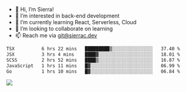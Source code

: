 - 👋 Hi, I’m Sierra!
- 👀 I’m interested in back-end development
- 🌱 I’m currently learning React, Serverless, Cloud
- 💞️ I’m looking to collaborate on learning
- 📫 Reach me via git@sierrac.dev

<!--START_SECTION:waka-->

```txt
TSX          6 hrs 22 mins   █████████▒░░░░░░░░░░░░░░░   37.40 %
JSX          3 hrs 4 mins    ████▓░░░░░░░░░░░░░░░░░░░░   18.01 %
SCSS         2 hrs 52 mins   ████▒░░░░░░░░░░░░░░░░░░░░   16.87 %
JavaScript   1 hrs 11 mins   █▓░░░░░░░░░░░░░░░░░░░░░░░   06.99 %
Go           1 hrs 10 mins   █▓░░░░░░░░░░░░░░░░░░░░░░░   06.84 %
```

<!--END_SECTION:waka-->


![](https://hit.yhype.me/github/profile?user_id=7351311)
